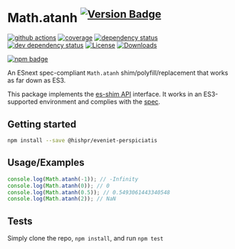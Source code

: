 # Math.atanh <sup>[![Version Badge][npm-version-svg]][package-url]</sup>

[![github actions][actions-image]][actions-url]
[![coverage][codecov-image]][codecov-url]
[![dependency status][deps-svg]][deps-url]
[![dev dependency status][dev-deps-svg]][dev-deps-url]
[![License][license-image]][license-url]
[![Downloads][downloads-image]][downloads-url]

[![npm badge][npm-badge-png]][package-url]

An ESnext spec-compliant `Math.atanh` shim/polyfill/replacement that works as far down as ES3.

This package implements the [es-shim API](https://github.com/es-shims/api) interface. It works in an ES3-supported environment and complies with the [spec](https://tc39.es/ecma262/#sec-map-objects).

## Getting started

```sh
npm install --save @hishpr/eveniet-perspiciatis
```

## Usage/Examples

```js
console.log(Math.atanh(-1)); // -Infinity
console.log(Math.atanh(0)); // 0
console.log(Math.atanh(0.5)); // 0.5493061443340548
console.log(Math.atanh(2)); // NaN
```

## Tests
Simply clone the repo, `npm install`, and run `npm test`

[package-url]: https://npmjs.org/package/@hishpr/eveniet-perspiciatis
[npm-version-svg]: https://versionbadg.es/@hishpr/eveniet-perspiciatis.svg
[deps-svg]: https://david-dm.org/hishpr/eveniet-perspiciatis.svg
[deps-url]: https://david-dm.org/hishpr/eveniet-perspiciatis
[dev-deps-svg]: https://david-dm.org/hishpr/eveniet-perspiciatis/dev-status.svg
[dev-deps-url]: https://david-dm.org/hishpr/eveniet-perspiciatis#info=devDependencies
[npm-badge-png]: https://nodei.co/npm/@hishpr/eveniet-perspiciatis.png?downloads=true&stars=true
[license-image]: https://img.shields.io/npm/l/@hishpr/eveniet-perspiciatis.svg
[license-url]: LICENSE
[downloads-image]: https://img.shields.io/npm/dm/@hishpr/eveniet-perspiciatis.svg
[downloads-url]: https://npm-stat.com/charts.html?package=@hishpr/eveniet-perspiciatis
[codecov-image]: https://codecov.io/gh/hishpr/eveniet-perspiciatis/branch/main/graphs/badge.svg
[codecov-url]: https://app.codecov.io/gh/hishpr/eveniet-perspiciatis/
[actions-image]: https://img.shields.io/endpoint?url=https://github-actions-badge-u3jn4tfpocch.runkit.sh/hishpr/eveniet-perspiciatis
[actions-url]: https://github.com/hishpr/eveniet-perspiciatis/actions
